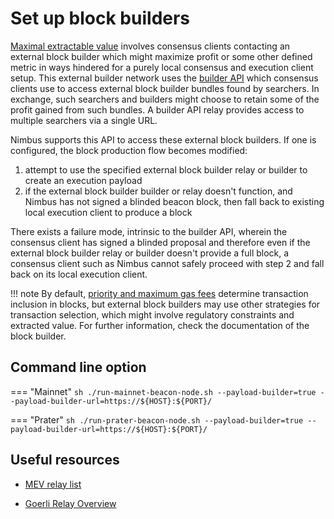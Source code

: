 # Set up block builders

[Maximal extractable value](https://ethereum.org/en/developers/docs/mev/) involves consensus clients contacting an external block builder which might maximize profit or some other defined metric in ways hindered for a purely local consensus and execution client setup. This external builder network uses the [builder API](https://ethereum.github.io/builder-specs/) which consensus clients use to access external block builder bundles found by searchers. In exchange, such searchers and builders might choose to retain some of the profit gained from such bundles. A builder API relay provides access to multiple searchers via a single URL.

Nimbus supports this API to access these external block builders. If one is configured, the block production flow becomes modified:

1. attempt to use the specified external block builder relay or builder to create an execution payload
2. if the external block builder builder or relay doesn't function, and Nimbus has not signed a blinded beacon block, then fall back to existing local execution client to produce a block

There exists a failure mode, intrinsic to the builder API, wherein the consensus client has signed a blinded proposal and therefore even if the external block builder relay or builder doesn't provide a full block, a consensus client such as Nimbus cannot safely proceed with step 2 and fall back on its local execution client.

!!! note
    By default, [priority and maximum gas fees](https://eips.ethereum.org/EIPS/eip-1559#abstract) determine transaction inclusion in blocks, but external block builders may use other strategies for transaction selection, which might involve regulatory constraints and extracted value. For further information, check the documentation of the block builder.

## Command line option

=== "Mainnet"
    ```sh
    ./run-mainnet-beacon-node.sh --payload-builder=true --payload-builder-url=https://${HOST}:${PORT}/
    ```

=== "Prater"
    ```sh
    ./run-prater-beacon-node.sh --payload-builder=true --payload-builder-url=https://${HOST}:${PORT}/
    ```

## Useful resources

- [MEV relay list](https://github.com/remyroy/ethstaker/blob/main/MEV-relay-list.md)

- [Goerli Relay Overview](https://goerli.beaconcha.in/relays)
